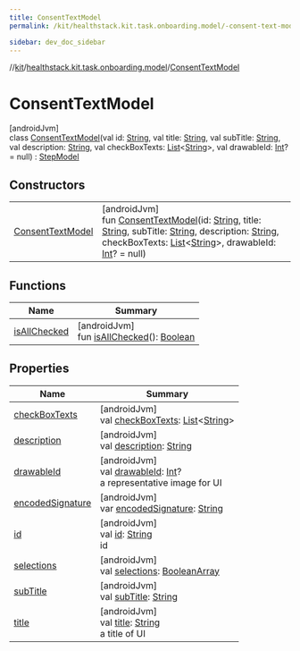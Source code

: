 ```yaml
---
title: ConsentTextModel
permalink: /kit/healthstack.kit.task.onboarding.model/-consent-text-model/index.html

sidebar: dev_doc_sidebar
---
```

//[kit](../../../index.html)/[healthstack.kit.task.onboarding.model](../index.html)/[ConsentTextModel](index.html)



# ConsentTextModel



[androidJvm]\
class [ConsentTextModel](index.html)(val id: [String](https://kotlinlang.org/api/latest/jvm/stdlib/kotlin/-string/index.html), val title: [String](https://kotlinlang.org/api/latest/jvm/stdlib/kotlin/-string/index.html), val subTitle: [String](https://kotlinlang.org/api/latest/jvm/stdlib/kotlin/-string/index.html), val description: [String](https://kotlinlang.org/api/latest/jvm/stdlib/kotlin/-string/index.html), val checkBoxTexts: [List](https://kotlinlang.org/api/latest/jvm/stdlib/kotlin.collections/-list/index.html)&lt;[String](https://kotlinlang.org/api/latest/jvm/stdlib/kotlin/-string/index.html)&gt;, val drawableId: [Int](https://kotlinlang.org/api/latest/jvm/stdlib/kotlin/-int/index.html)? = null) : [StepModel](../../healthstack.kit.task.base/-step-model/index.html)



## Constructors


| | |
|---|---|
| [ConsentTextModel](-consent-text-model.html) | [androidJvm]<br>fun [ConsentTextModel](-consent-text-model.html)(id: [String](https://kotlinlang.org/api/latest/jvm/stdlib/kotlin/-string/index.html), title: [String](https://kotlinlang.org/api/latest/jvm/stdlib/kotlin/-string/index.html), subTitle: [String](https://kotlinlang.org/api/latest/jvm/stdlib/kotlin/-string/index.html), description: [String](https://kotlinlang.org/api/latest/jvm/stdlib/kotlin/-string/index.html), checkBoxTexts: [List](https://kotlinlang.org/api/latest/jvm/stdlib/kotlin.collections/-list/index.html)&lt;[String](https://kotlinlang.org/api/latest/jvm/stdlib/kotlin/-string/index.html)&gt;, drawableId: [Int](https://kotlinlang.org/api/latest/jvm/stdlib/kotlin/-int/index.html)? = null) |


## Functions


| Name | Summary |
|---|---|
| [isAllChecked](is-all-checked.html) | [androidJvm]<br>fun [isAllChecked](is-all-checked.html)(): [Boolean](https://kotlinlang.org/api/latest/jvm/stdlib/kotlin/-boolean/index.html) |


## Properties


| Name | Summary |
|---|---|
| [checkBoxTexts](check-box-texts.html) | [androidJvm]<br>val [checkBoxTexts](check-box-texts.html): [List](https://kotlinlang.org/api/latest/jvm/stdlib/kotlin.collections/-list/index.html)&lt;[String](https://kotlinlang.org/api/latest/jvm/stdlib/kotlin/-string/index.html)&gt; |
| [description](description.html) | [androidJvm]<br>val [description](description.html): [String](https://kotlinlang.org/api/latest/jvm/stdlib/kotlin/-string/index.html) |
| [drawableId](../../healthstack.kit.task.base/-step-model/drawable-id.html) | [androidJvm]<br>val [drawableId](../../healthstack.kit.task.base/-step-model/drawable-id.html): [Int](https://kotlinlang.org/api/latest/jvm/stdlib/kotlin/-int/index.html)?<br>a representative image for UI |
| [encodedSignature](encoded-signature.html) | [androidJvm]<br>var [encodedSignature](encoded-signature.html): [String](https://kotlinlang.org/api/latest/jvm/stdlib/kotlin/-string/index.html) |
| [id](../../healthstack.kit.task.base/-step-model/id.html) | [androidJvm]<br>val [id](../../healthstack.kit.task.base/-step-model/id.html): [String](https://kotlinlang.org/api/latest/jvm/stdlib/kotlin/-string/index.html)<br>id |
| [selections](selections.html) | [androidJvm]<br>val [selections](selections.html): [BooleanArray](https://kotlinlang.org/api/latest/jvm/stdlib/kotlin/-boolean-array/index.html) |
| [subTitle](sub-title.html) | [androidJvm]<br>val [subTitle](sub-title.html): [String](https://kotlinlang.org/api/latest/jvm/stdlib/kotlin/-string/index.html) |
| [title](../../healthstack.kit.task.base/-step-model/title.html) | [androidJvm]<br>val [title](../../healthstack.kit.task.base/-step-model/title.html): [String](https://kotlinlang.org/api/latest/jvm/stdlib/kotlin/-string/index.html)<br>a title of UI |

